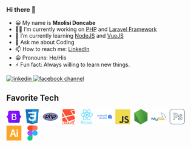 ### Hi there 👋
* 😀 My name is **Mxolisi Doncabe**
* 👨‍💻 I’m currently working on [PHP](https://www.php.net/) and [Laravel Framework](https://laravel.com/)
* 🌱 I’m currently learning [NodeJS](https://nodejs.org/en/) and [VueJS](https://vuejs.org/)
* 💬 Ask me about Coding
* 📫 How to reach me: [LinkedIn](https://www.linkedin.com/in/mxolisi-doncabe-86b298191/)
* 😀 Pronouns: He/His
* ⚡ Fun fact: Always willing to learn new things.

<p>
  <a href="https://www.linkedin.com/in/mxolisi-doncabe-86b298191/">
    <img alt="linkedin" title="Linkedin" src="https://custom-icon-badges.demolab.com/badge/mxolisi-doncabe-blue.svg?logo=linkedin"/>
  </a>
  <a href="https://www.facebook.com/mxolisi.doncabe/">
    <img alt="facebook channel" title="Facebook" src="https://custom-icon-badges.demolab.com/badge/@mxolisi.doncabe-blue.svg?logo=facebook"/>
  </a>
</p>

## Favorite Tech
<div>
  <img src="https://github.com/devicons/devicon/blob/master/icons/bootstrap/bootstrap-original.svg" title="PHP" alt="sf" width="40" height="40"/>&nbsp;
  <img src="https://github.com/devicons/devicon/blob/master/icons/css3/css3-original.svg" title="PHP" alt="sf" width="40" height="40"/>&nbsp;
  <img src="https://github.com/devicons/devicon/blob/master/icons/php/php-original.svg" title="PHP" alt="sf" width="40" height="40"/>&nbsp;
  <img src="https://github.com/devicons/devicon/blob/master/icons/laravel/laravel-plain-wordmark.svg" title="React" alt="React" width="40" height="40"/>&nbsp;
  <img src="https://github.com/devicons/devicon/blob/master/icons/react/react-original-wordmark.svg" title="React" alt="React" width="40" height="40"/>&nbsp;
  <img src="https://github.com/devicons/devicon/blob/master/icons/androidstudio/androidstudio-plain-wordmark.svg" title="React" alt="React" width="40" height="40"/>&nbsp;
  <img src="https://github.com/devicons/devicon/blob/master/icons/javascript/javascript-original.svg" title="PHP" alt="sf" width="40" height="40"/>&nbsp;
  <img src="https://github.com/devicons/devicon/blob/master/icons/nodejs/nodejs-original.svg" title="JQuery" alt="JQuery" width="40" height="40"/>&nbsp;
  <img src="https://github.com/devicons/devicon/blob/master/icons/mysql/mysql-original-wordmark.svg" title="R" alt="R" width="40" height="40"/>&nbsp;
  <img src="https://github.com/devicons/devicon/blob/master/icons/photoshop/photoshop-line.svg" title="Photoshop" alt="Py" width="40" height="40"/>&nbsp;
  <img src="https://github.com/devicons/devicon/blob/master/icons/illustrator/illustrator-plain.svg" title="Photoshop" alt="Py" width="40" height="40"/>&nbsp;
  <img src="https://github.com/devicons/devicon/blob/master/icons/figma/figma-original.svg" title="Photoshop" alt="Py" width="40" height="40"/>&nbsp;
  <div>
